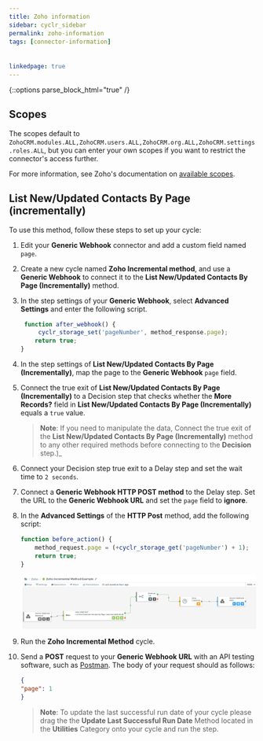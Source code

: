 ```yaml
---
title: Zoho information
sidebar: cyclr_sidebar
permalink: zoho-information
tags: [connector-information]


linkedpage: true
---
```

{::options parse_block_html="true" /}

<section class="card">

## Scopes

The scopes default to `ZohoCRM.modules.ALL,ZohoCRM.users.ALL,ZohoCRM.org.ALL,ZohoCRM.settings.roles.ALL`, but you can enter your own scopes if you want to restrict the connector's access further.

For more information, see Zoho's documentation on [available scopes](https://www.zoho.com/crm/developer/docs/api/v2/scopes.html).

</section>
<section class="card">

## List New/Updated Contacts By Page (incrementally)

To use this method, follow these steps to set up your cycle: 

1. Edit your **Generic Webhook** connector and add a custom field named `page`.

2. Create a new cycle named **Zoho Incremental method**, and use a **Generic Webhook** to connect it to the **List New/Updated Contacts By Page (Incrementally)** method. 

3. In the step settings of your **Generic Webhook**, select **Advanced Settings** and enter the following script.

   ```javascript
    function after_webhook() {   
        cyclr_storage_set('pageNumber', method_response.page);
       return true;
   }
   ```

4. In the step settings of **List New/Updated Contacts By Page (Incrementally)**, map the page to the **Generic Webhook** `page` field. 

5. Connect the true exit of **List New/Updated Contacts By Page (Incrementally)** to a Decision step that checks whether the **More Records?** field in  **List New/Updated Contacts By Page (Incrementally)** equals a `true` value.  
   > **Note**: If you need to manipulate the data, Connect the true exit of the **List New/Updated Contacts By Page (Incrementally)** method to any other required methods before connecting to the **Decision** step.)_

6. Connect your Decision step true exit to a Delay step and set the wait time to `2 seconds`.

7. Connect a **Generic Webhook HTTP POST method** to the Delay step. Set the URL to the **Generic Webhook URL** and set the `page` field to **ignore**.

8. In the **Advanced Settings** of the **HTTP Post** method, add the following script:

   ```javascript
   function before_action() {
       method_request.page = (+cyclr_storage_get('pageNumber') + 1);
       return true;
   }
   ```

   ![The zoho incremental cycle.](./images/zoho_incremental_cycle.png)

9. Run the  **Zoho Incremental Method** cycle.

10. Send a **POST** request to your **Generic Webhook URL** with an API testing software, such as [Postman](https://www.postman.com/). The body of your request should as follows: 

    ```json
    {
    "page": 1
    }
    ```

    > **Note**: To update the last successful run date of your cycle please drag the the **Update Last Successful Run Date** Method located in the **Utilities**  Category onto your cycle and run the step. 

</section>
